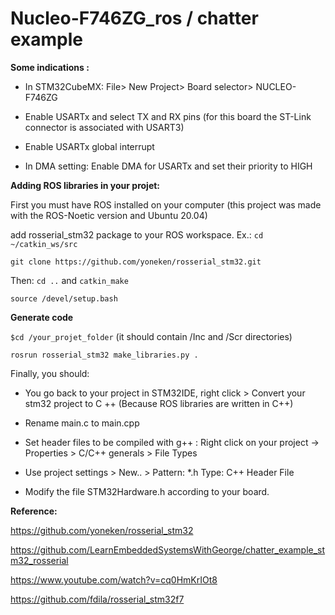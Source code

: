 # Nucleo-F746ZG_ros / chatter example


<b>Some indications :</b> 

- In STM32CubeMX: File> New Project> Board selector> NUCLEO-F746ZG 

- Enable USARTx and select TX and RX pins (for this board the ST-Link connector is associated with USART3) 

- Enable USARTx global interrupt 

- In DMA setting: Enable DMA for USARTx and set their priority to HIGH 

<b>Adding ROS libraries in your projet:</b>

First you must have ROS installed on your computer (this project was made with the ROS-Noetic version and Ubuntu 20.04) 

add rosserial_stm32 package to your ROS workspace.  Ex.: `cd ~/catkin_ws/src` 

`git clone https://github.com/yoneken/rosserial_stm32.git`

Then: `cd ..` and `catkin_make`

`source /devel/setup.bash`


<b>Generate code</b>

`$cd /your_projet_folder` (it should contain /Inc and /Scr directories)

`rosrun rosserial_stm32 make_libraries.py .`


Finally, you should:  

- You go back to your project in STM32IDE, right click > Convert your stm32 project to C ++ (Because ROS libraries are written in C++)

- Rename main.c to main.cpp

- Set header files to be compiled with g++ :  Right click on your project -> Properties > C/C++ generals > File Types

- Use project settings > New.. > Pattern: *.h Type: C++ Header File

- Modify the file STM32Hardware.h according to your board. 


<b>Reference: </b>


https://github.com/yoneken/rosserial_stm32

https://github.com/LearnEmbeddedSystemsWithGeorge/chatter_example_stm32_rosserial

https://www.youtube.com/watch?v=cq0HmKrIOt8

https://github.com/fdila/rosserial_stm32f7
